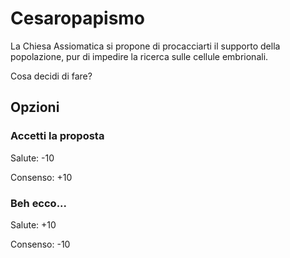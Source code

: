 # Cesaropapismo
La Chiesa Assiomatica si propone di procacciarti il supporto della popolazione, pur di impedire la ricerca sulle cellule embrionali.

Cosa decidi di fare?
## Opzioni

### Accetti la proposta
Salute: -10

Consenso: +10

### Beh ecco...
Salute: +10

Consenso: -10
